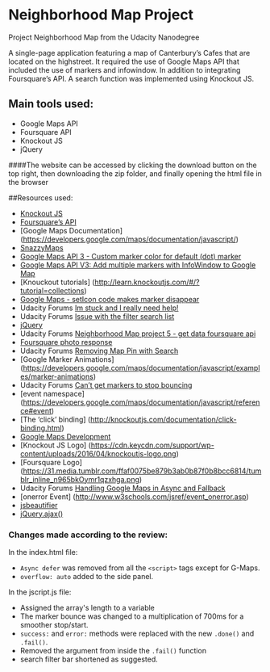 # Neighborhood Map Project
Project Neighborhood Map from the Udacity Nanodegree

A single-page application featuring a map of Canterbury’s Cafes that are located on the highstreet. It required the use of Google Maps API that included the use of markers and infowindow. In addition to integrating Foursquare’s API. A search function was implemented using Knockout JS. 


## Main tools used:
- Google Maps API
- Foursquare API
- Knockout JS
- jQuery 

####The website can be accessed by clicking the download button on the top right, then downloading the zip folder, and finally opening the html file in the browser


##Resources used:
- [Knockout JS](http://knockoutjs.com/)
- [Foursquare’s API](https://developer.foursquare.com/)
- [Google Maps Documentation] (https://developers.google.com/maps/documentation/javascript/)
- [SnazzyMaps](https://snazzymaps.com/style/42415/bema-cafe)
- [Google Maps API 3 - Custom marker color for default (dot) marker](http://stackoverflow.com/questions/7095574/google-maps-api-3-custom-marker-color-for-default-dot-marker)
- [Google Maps API V3: Add multiple markers with InfoWindow to Google Map](http://stackoverflow.com/questions/11106671/google-maps-api-multiple-markers-with-infowindows)
- [Knouckout tutorials] (http://learn.knockoutjs.com/#/?tutorial=collections)
- [Google Maps - setIcon code makes marker disappear](http://stackoverflow.com/questions/14486908/google-maps-seticon-code-makes-marker-disappear)
-  Udacity Forums [Im stuck and I really need help!](https://discussions.udacity.com/t/im-stuck-and-i-really-need-help/195311)
-  Udacity Forums [Issue with the filter search list](https://discussions.udacity.com/t/issue-with-the-filter-search-list/206355)
- [jQuery](https://jquery.com/)
- Udacity Forums [Neighborhood Map project 5 - get data foursquare api](https://discussions.udacity.com/t/neighborhood-map-project-5-get-data-foursquare-api/30408)
- [Foursquare photo response](https://developer.foursquare.com/docs/responses/photo.html)
- Udacity Forums [Removing Map Pin with Search](https://stackoverflow.com/questions/29557938/removing-map-pin-with-search)
- [Google Marker Animations] (https://developers.google.com/maps/documentation/javascript/examples/marker-animations)
- Udacity Forums [Can’t get markers to stop bouncing](https://discussions.udacity.com/t/cant-get-markers-to-stop-bouncing/197938)
- [event namespace] (https://developers.google.com/maps/documentation/javascript/reference#event)
- [The ‘click’ binding] (http://knockoutjs.com/documentation/click-binding.html)
- [Google Maps Development](https://sites.google.com/site/gmapsdevelopment/)
- [Knockout JS Logo] (https://cdn.keycdn.com/support/wp-content/uploads/2016/04/knockoutjs-logo.png)
- [Foursquare Logo] (https://31.media.tumblr.com/ffaf0075be879b3ab0b87f0b8bcc6814/tumblr_inline_n965bkOymr1qzxhga.png)
- Udacity Forums [Handling Google Maps in Async and Fallback](https://discussions.udacity.com/t/handling-google-maps-in-async-and-fallback/34282)
- [onerror Event] (http://www.w3schools.com/jsref/event_onerror.asp)
- [jsbeautifier](http://jsbeautifier.org/)
- [jQuery.ajax()](http://api.jquery.com/jquery.ajax/)

### Changes made according to the review:
In the index.html file: 
- `Async defer` was removed from all the `<script>` tags except for G-Maps. 
- `overflow: auto` added to the side panel. 

In the jscript.js file: 
- Assigned the array's length to a variable 
- The marker bounce was changed to a multiplication of 700ms for a smoother stop/start. 
- `success:` and `error:` methods were replaced with the new `.done()` and `.fail()`.
- Removed the argument from inside the `.fail()` function 
- search filter bar shortened as suggested.
